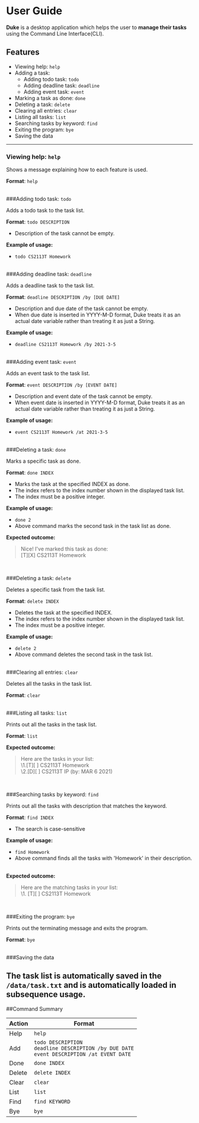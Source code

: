 # User Guide

**Duke** is a desktop application which helps the user to **manage their tasks**
using the Command Line Interface(CLI).

## Features 

* Viewing help: `help`
* Adding a task:
  * Adding todo task: `todo`
  * Adding deadline task: `deadline`
  * Adding event task: `event`
* Marking a task as done: `done`
* Deleting a task: `delete`
* Clearing all entries: `clear`
* Listing all tasks: `list`
* Searching tasks by keyword: `find`
* Exiting the program: `bye`
* Saving the data
---

### Viewing help: `help`

Shows a message explaining how to each feature is used.

**Format**: `help`
<br /> <br />

###Adding todo task: `todo`

Adds a todo task to the task list.

**Format**: `todo DESCRIPTION`
* Description of the task cannot be empty.

**Example of usage:**
- `todo CS2113T Homework`
<br /> <br />

###Adding deadline task: `deadline`

Adds a deadline task to the task list.

**Format**: `deadline DESCRIPTION /by [DUE DATE]`
* Description and due date of the task cannot be empty.
* When due date is inserted in YYYY-M-D format, Duke treats it as an actual
  date variable rather than treating it as just a String.

**Example of usage:**
- `deadline CS2113T Homework /by 2021-3-5`
<br /> <br />

###Adding event task: `event`

Adds an event task to the task list.

**Format**: `event DESCRIPTION /by [EVENT DATE]`
* Description and event date of the task cannot be empty.
* When event date is inserted in YYYY-M-D format, Duke treats it as an actual
  date variable rather than treating it as just a String.
  
**Example of usage:**
- `event CS2113T Homework /at 2021-3-5`
<br /> <br />

###Deleting a task: `done`

Marks a specific task as done.

**Format**: `done INDEX`
* Marks the task at the specified INDEX as done.
* The index refers to the index number shown in the displayed task list.
* The index must be a positive integer.

**Example of usage:**
- `done 2`
- Above command marks the second task in the task list as done.

**Expected outcome:**
>Nice! I've marked this task as done:\
>\[T]\[X] CS2113T Homework 

<br />

###Deleting a task: `delete`

Deletes a specific task from the task list.

**Format**: `delete INDEX`
* Deletes the task at the specified INDEX.
* The index refers to the index number shown in the displayed task list.
* The index must be a positive integer.

**Example of usage:**
- `delete 2`
- Above command deletes the second task in the task list.
  <br /> <br />
  
###Clearing all entries: `clear`

Deletes all the tasks in the task list.

**Format**: `clear`
  <br /> <br />

###Listing all tasks: `list`

Prints out all the tasks in the task list.

**Format**: `list`

**Expected outcome:**
>Here are the tasks in your list:\
>\1.\[T][ ] CS2113T Homework\
>\2.\[D][ ] CS2113T IP (by: MAR 6 2021)

<br />

###Searching tasks by keyword: `find`

Prints out all the tasks with description that matches the keyword.

**Format**: `find INDEX`
* The search is case-sensitive

**Example of usage:**
- `find Homework`
- Above command finds all the tasks with 'Homework' in their description.
  <br /> <br />
  
**Expected outcome:**
>Here are the matching tasks in your list:\
>\1. \[T][ ] CS2113T Homework

<br />

###Exiting the program: `bye`

Prints out the terminating message and exits the program.

**Format**: `bye`
<br /> <br />

###Saving the data

The task list is automatically saved in the `/data/task.txt` and is 
automatically loaded in subsequence usage.
---

##Command Summary

Action | Format
------ | ---------------
Help | `help`
Add | `todo DESCRIPTION` <br /> `deadline DESCRIPTION /by DUE DATE` <br /> `event DESCRIPTION /at EVENT DATE`
Done | `done INDEX`
Delete | `delete INDEX`
Clear | `clear`
List | `list`
Find | `find KEYWORD`
Bye | `bye`